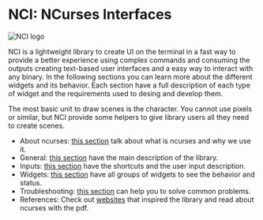 # NCI: NCurses Interfaces

![NCI logo](https://media.githubusercontent.com/media/vgonisanz/nci/master/docs/images/nci.png)

NCI is a lightweight library to create UI on the terminal in a fast way to provide
a better experience using complex commands and consuming the outputs creating
text-based user interfaces and a easy way to interact with any binary. In the
following sections you can learn more about the different widgets and its
behavior. Each section have a full description of each type of widget and
the requirements used to desing and develop them.

The most basic unit to draw scenes is the character. You cannot use pixels or similar,
but NCI provide some helpers to give library users all they need to create scenes.

* About ncurses: [this section](ncurses.md) talk about what is ncurses and why we use it.
* General: [this section](general.md) have the main description of the library.
* Inputs: [this section](inputs.md) have the shortcuts and the user input description.
* Widgets: [this section](widgets.md) have all groups of widgets to see the behavior and status.
* Troubleshooting: [this section](troubleshooting.md) can help you to solve common problems.
* References: Check out [websites](references/websites.md) that inspired the library and read about ncurses with
  the pdf.
